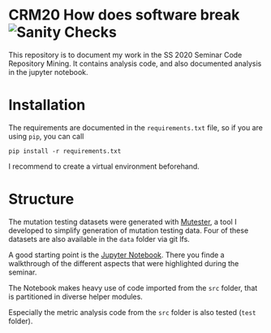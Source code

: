 # CRM20 How does software break ![Sanity Checks](https://github.com/XPerianer/CRM20_How_does_software_break/workflows/Sanity%20Checks/badge.svg)

This repository is to document my work in the SS 2020 Seminar Code Repository Mining.
It contains analysis code, and also documented analysis in the jupyter notebook.

# Installation
The requirements are documented in the `requirements.txt` file, so if you are using `pip`, you can call
```
pip install -r requirements.txt
```
I recommend to create a virtual environment beforehand.

# Structure
The mutation testing datasets were generated with [Mutester](https://github.com/XPerianer/CRM2020), a tool I developed to simplify generation of mutation testing data. Four of these datasets are also available in the `data` folder via git lfs.

A good starting point is the [Jupyter Notebook](./How_Does_Software_Break.ipynb). There you finde a walkthrough of the different aspects that were highlighted during the seminar.

The Notebook makes heavy use of code imported from the `src` folder, that is partitioned in diverse helper modules.

Especially the metric analysis code from the `src` folder is also tested (`test` folder).

